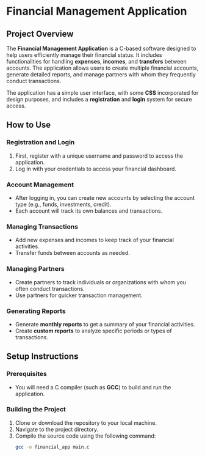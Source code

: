 # **Financial Management Application**

## **Project Overview**

The **Financial Management Application** is a C-based software designed to help users efficiently manage their financial status. It includes functionalities for handling **expenses**, **incomes**, and **transfers** between accounts. The application allows users to create multiple financial accounts, generate detailed reports, and manage partners with whom they frequently conduct transactions.

The application has a simple user interface, with some **CSS** incorporated for design purposes, and includes a **registration** and **login** system for secure access.

## **How to Use**

### **Registration and Login**
1. First, register with a unique username and password to access the application.
2. Log in with your credentials to access your financial dashboard.

### **Account Management**
- After logging in, you can create new accounts by selecting the account type (e.g., funds, investments, credit).
- Each account will track its own balances and transactions.

### **Managing Transactions**
- Add new expenses and incomes to keep track of your financial activities.
- Transfer funds between accounts as needed.

### **Managing Partners**
- Create partners to track individuals or organizations with whom you often conduct transactions.
- Use partners for quicker transaction management.

### **Generating Reports**
- Generate **monthly reports** to get a summary of your financial activities.
- Create **custom reports** to analyze specific periods or types of transactions.

## **Setup Instructions**

### **Prerequisites**
- You will need a C compiler (such as **GCC**) to build and run the application.

### **Building the Project**
1. Clone or download the repository to your local machine.
2. Navigate to the project directory.
3. Compile the source code using the following command:
   ```bash
   gcc -o financial_app main.c
